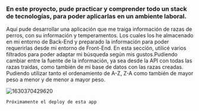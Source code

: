 ### En este proyecto, pude practicar y comprender todo un stack de tecnologías, para poder aplicarlas en un ambiente laboral.
Aquí pude desarrollar una aplicación que me traiga información de razas de perros, con su información y temperamentos. Los cuales los he almacenado en mi entorno de Back-End y preparado la información para poder requerirlas desde mi entorno de Front-End. En esta sección, utilicé varios filtrados para poder adaptar mi búsqueda según mis gustos.Pudiendo cambiar entre la fuente de la información, ya sea desde la API con todas las razas traidas, como también de mi base de datos con las razas creadas. Pudiendo utilizar tanto el ordenamiento de A-Z, Z-A como también de mayor peso a menor y de menor a mayor peso.

![1630370429620](https://user-images.githubusercontent.com/73850740/133548868-99f9ca8b-6bcf-4f90-b8b4-aa119054573c.jpg)


`Próximamente el deploy de esta app`
